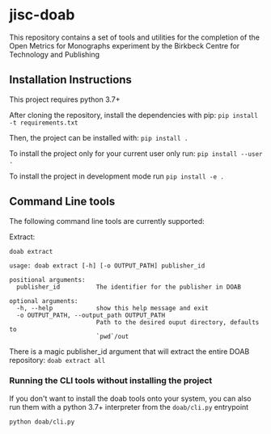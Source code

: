 # jisc-doab

This repository contains a set of tools and utilities for the completion of the Open Metrics for Monographs experiment by the Birkbeck Centre for Technology and Publishing


## Installation Instructions

This project requires python 3.7+

After cloning the repository, install the dependencies with pip:
`pip install -t requirements.txt`

Then, the project can be installed with:
`pip install .`

To install the project only for your current user only run:
`pip install --user .`

To install the project in development mode run
`pip install -e .`

## Command Line tools

The following command line tools are currently supported:

Extract:

`doab extract`
```
usage: doab extract [-h] [-o OUTPUT_PATH] publisher_id

positional arguments:
  publisher_id          The identifier for the publisher in DOAB

optional arguments:
  -h, --help            show this help message and exit
  -o OUTPUT_PATH, --output_path OUTPUT_PATH
                        Path to the desired ouput directory, defaults to
                        `pwd`/out
```

There is a magic publisher_id argument that will extract the entire DOAB repository:
`doab extract all`

### Running the CLI tools without installing the project
If you don't want to install the doab tools onto your system, you can also run them with a python 3.7+ interpreter from the `doab/cli.py` entrypoint

`python doab/cli.py`
